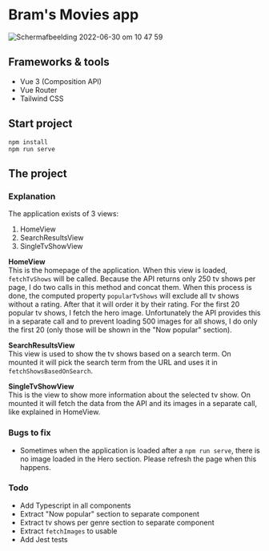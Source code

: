 # Bram's Movies app

![Schermafbeelding 2022-06-30 om 10 47 59](https://user-images.githubusercontent.com/26224522/176634713-b1c18cee-4d8a-4039-bf23-9d6112b73934.png)

## Frameworks & tools

- Vue 3 (Composition API)
- Vue Router
- Tailwind CSS

## Start project

```
npm install
npm run serve
```

## The project

### Explanation

The application exists of 3 views:

1. HomeView
2. SearchResultsView
3. SingleTvShowView

**HomeView**\
This is the homepage of the application. When this view is loaded, ``fetchTvShows`` will be called. Because the API
returns only 250 tv shows per page, I do two calls in this method and concat them. When this process is done, the
computed property `popularTvShows` will exclude all tv shows without a rating. After that it will order it by their
rating. For the first 20 popular tv shows, I fetch the hero image. Unfortunately the API provides this in a separate
call and to prevent loading 500 images for all shows, I do only the first 20 (only those will be shown in the "Now
popular" section).

**SearchResultsView**\
This view is used to show the tv shows based on a search term. On mounted it will pick the search term from the URL and
uses it in `fetchShowsBasedOnSearch`.

**SingleTvShowView**\
This is the view to show more information about the selected tv show. On mounted it will fetch the data from the API and
its images in a separate call, like explained in HomeView.

### Bugs to fix

- Sometimes when the application is loaded after a ``npm run serve``, there is no image loaded in the Hero section.
  Please refresh the page when this happens.

### Todo

- Add Typescript in all components
- Extract "Now popular" section to separate component
- Extract tv shows per genre section to separate component
- Extract `fetchImages` to usable
- Add Jest tests
